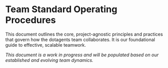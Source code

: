 # Team Standard Operating Procedures

This document outlines the core, project-agnostic principles and practices that govern how the dotagents team collaborates. It is our foundational guide to effective, scalable teamwork.

*This document is a work in progress and will be populated based on our established and evolving team dynamics.*

